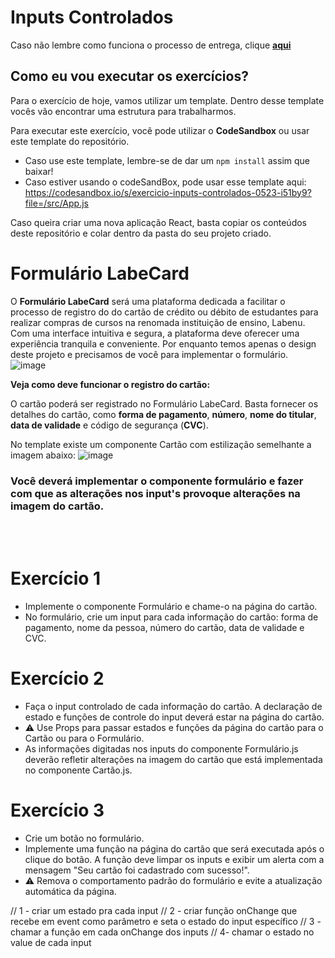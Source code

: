 # Inputs Controlados

Caso não lembre como funciona o processo de entrega, clique [**aqui**](https://github.com/labenuexercicios/instrucoes-entrega)


## Como eu vou executar os exercícios?
Para o exercício de hoje, vamos utilizar um template. Dentro desse template vocês vão encontrar uma estrutura para trabalharmos.

Para executar este exercício, você pode utilizar o **CodeSandbox** ou usar este template do repositório.
- Caso use este template, lembre-se de dar um `npm install` assim que baixar! 
- Caso estiver usando o codeSandBox, pode usar esse template aqui: https://codesandbox.io/s/exercicio-inputs-controlados-0523-i51by9?file=/src/App.js

Caso queira criar uma nova aplicação React, basta copiar os conteúdos deste repositório e colar dentro da pasta do seu projeto criado.


# Formulário LabeCard 

O **Formulário LabeCard** será uma  plataforma dedicada a facilitar o processo de registro do do cartão de crédito ou débito de estudantes para realizar compras de cursos na renomada instituição de ensino, Labenu. Com uma interface intuitiva e segura, a plataforma deve oferecer uma experiência tranquila e conveniente. Por enquanto temos apenas o design deste projeto e precisamos de você para implementar o formulário.
![image](https://github.com/labenuexercicios/inputs-controlados-exercicios/assets/71137294/7a66a039-1989-4e56-abb5-76a933ef6614)



**Veja como deve funcionar o registro do cartão:**

O cartão poderá ser registrado no Formulário LabeCard. Basta fornecer os detalhes do cartão, como **forma de pagamento**, **número**, **nome do titular**, **data de validade** e código de segurança (**CVC**). 

No template existe um componente Cartão com estilização semelhante a imagem abaixo:
![image](https://github.com/labenuexercicios/inputs-controlados-exercicios/assets/71137294/50b7828d-3f6e-43b6-93d1-bd1fab53973a)
### Você deverá implementar o componente formulário e fazer com que as alterações nos input's provoque alterações na imagem do cartão.

<br/>
<br/>

# Exercício 1
- Implemente o componente Formulário e chame-o na página do cartão.
- No formulário, crie um input para cada informação do cartão: forma de pagamento, nome da pessoa, número do cartão, data de validade e CVC.



# Exercício 2
- Faça o input controlado de cada informação do cartão. A declaração de estado e funções de controle do input deverá estar na página do cartão.
- ⚠️ Use Props para passar estados e funções da página do cartão para o Cartão ou para o Formulário.
- As informações digitadas nos inputs do componente Formulário.js deverão refletir alterações na imagem do cartão que está implementada no componente Cartão.js.



# Exercício 3
- Crie um botão no formulário.
- Implemente uma função na página do cartão que será executada após o clique do botão. A função deve limpar os inputs e exibir um alerta com a mensagem "Seu cartão foi cadastrado com sucesso!".
- ⚠️ Remova o comportamento padrão do formulário e evite a atualização automática da página.


// 1 - criar um estado pra cada input
// 2 - criar função onChange que recebe em event como parâmetro e seta o estado do input específico
// 3 - chamar a função em cada onChange dos inputs
// 4- chamar o estado no value de cada input